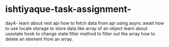 # ishtiyaque-task-assignment-

day4-
learn about rest api how to fetch data from api using async await
how to use locale storage to store data like array of an object
learn about usestate hook to change state
filter method to filter out the array
how to delete an element from an array.
